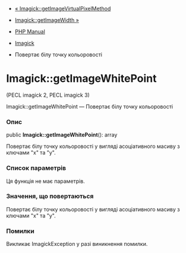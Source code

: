 - [«
Imagick::getImageVirtualPixelMethod](imagick.getimagevirtualpixelmethod.md)
- [Imagick::getImageWidth »](imagick.getimagewidth.md)

- [PHP Manual](index.md)
- [Imagick](class.imagick.md)
- Повертає білу точку кольоровості

# Imagick::getImageWhitePoint

(PECL imagick 2, PECL imagick 3)

Imagick::getImageWhitePoint — Повертає білу точку кольоровості

### Опис

public **Imagick::getImageWhitePoint**(): array

Повертає білу точку кольоровості у вигляді асоціативного масиву з ключами
"x" та "y".

### Список параметрів

Ця функція не має параметрів.

### Значення, що повертаються

Повертає білу точку кольоровості у вигляді асоціативного масиву з ключами
"x" та "y".

### Помилки

Викликає ImagickException у разі виникнення помилки.
